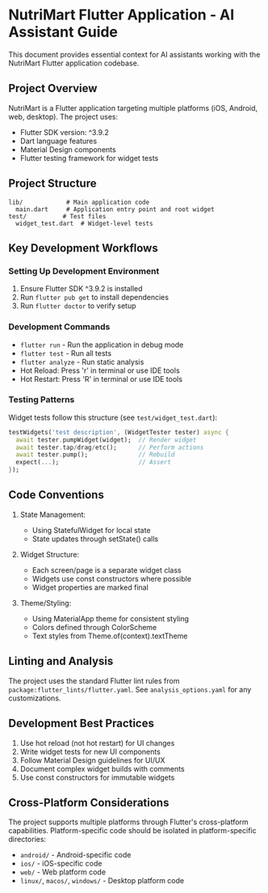 # NutriMart Flutter Application - AI Assistant Guide

This document provides essential context for AI assistants working with the NutriMart Flutter application codebase.

## Project Overview

NutriMart is a Flutter application targeting multiple platforms (iOS, Android, web, desktop). The project uses:

- Flutter SDK version: ^3.9.2
- Dart language features
- Material Design components
- Flutter testing framework for widget tests

## Project Structure

```
lib/            # Main application code
  main.dart     # Application entry point and root widget
test/          # Test files
  widget_test.dart  # Widget-level tests
```

## Key Development Workflows

### Setting Up Development Environment

1. Ensure Flutter SDK ^3.9.2 is installed
2. Run `flutter pub get` to install dependencies
3. Run `flutter doctor` to verify setup

### Development Commands

- `flutter run` - Run the application in debug mode
- `flutter test` - Run all tests
- `flutter analyze` - Run static analysis
- Hot Reload: Press 'r' in terminal or use IDE tools
- Hot Restart: Press 'R' in terminal or use IDE tools

### Testing Patterns

Widget tests follow this structure (see `test/widget_test.dart`):
```dart
testWidgets('test description', (WidgetTester tester) async {
  await tester.pumpWidget(widget);  // Render widget
  await tester.tap/drag/etc();      // Perform actions
  await tester.pump();              // Rebuild
  expect(...);                      // Assert
});
```

## Code Conventions

1. State Management:
   - Using StatefulWidget for local state
   - State updates through setState() calls

2. Widget Structure:
   - Each screen/page is a separate widget class
   - Widgets use const constructors where possible
   - Widget properties are marked final

3. Theme/Styling:
   - Using MaterialApp theme for consistent styling
   - Colors defined through ColorScheme
   - Text styles from Theme.of(context).textTheme

## Linting and Analysis

The project uses the standard Flutter lint rules from `package:flutter_lints/flutter.yaml`. See `analysis_options.yaml` for any customizations.

## Development Best Practices

1. Use hot reload (not hot restart) for UI changes
2. Write widget tests for new UI components
3. Follow Material Design guidelines for UI/UX
4. Document complex widget builds with comments
5. Use const constructors for immutable widgets

## Cross-Platform Considerations

The project supports multiple platforms through Flutter's cross-platform capabilities. Platform-specific code should be isolated in platform-specific directories:

- `android/` - Android-specific code
- `ios/` - iOS-specific code
- `web/` - Web platform code
- `linux/`, `macos/`, `windows/` - Desktop platform code